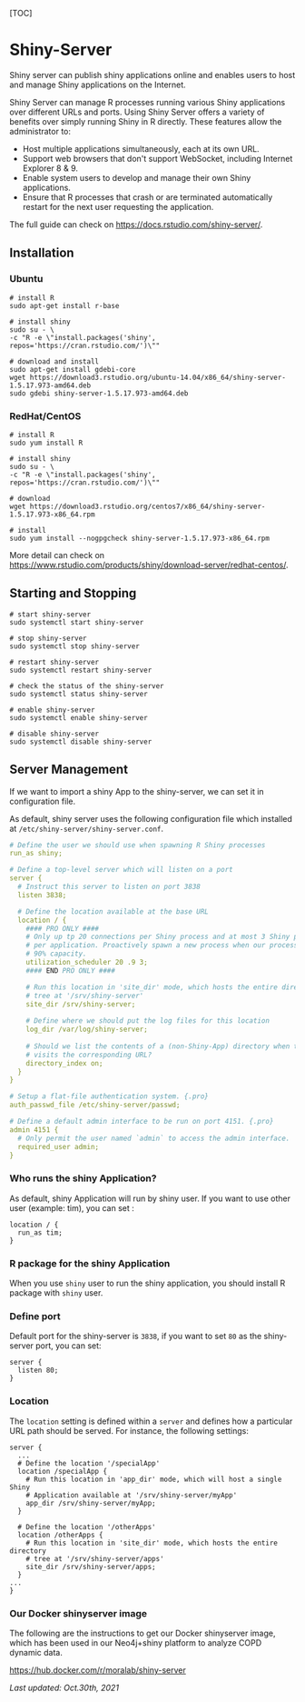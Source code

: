 [TOC]

# Shiny-Server

Shiny server can publish shiny applications online and enables users to host and manage Shiny applications on the Internet. 

Shiny Server can manage R processes running various Shiny applications over different URLs and ports. Using Shiny Server offers a variety of benefits over simply running Shiny in R directly. These features allow the administrator to:

- Host multiple applications simultaneously, each at its own URL.
- Support web browsers that don't support WebSocket, including Internet Explorer 8 & 9.
- Enable system users to develop and manage their own Shiny applications.
- Ensure that R processes that crash or are terminated automatically restart for the next user requesting the application.

The full guide can check on https://docs.rstudio.com/shiny-server/.

## Installation

### Ubuntu

```shell
# install R
sudo apt-get install r-base

# install shiny
sudo su - \
-c "R -e \"install.packages('shiny', repos='https://cran.rstudio.com/')\""

# download and install
sudo apt-get install gdebi-core
wget https://download3.rstudio.org/ubuntu-14.04/x86_64/shiny-server-1.5.17.973-amd64.deb
sudo gdebi shiny-server-1.5.17.973-amd64.deb
```

### RedHat/CentOS

```shell
# install R
sudo yum install R

# install shiny
sudo su - \
-c "R -e \"install.packages('shiny', repos='https://cran.rstudio.com/')\""

# download
wget https://download3.rstudio.org/centos7/x86_64/shiny-server-1.5.17.973-x86_64.rpm

# install 
sudo yum install --nogpgcheck shiny-server-1.5.17.973-x86_64.rpm
```

More detail can check on https://www.rstudio.com/products/shiny/download-server/redhat-centos/.

## Starting and Stopping

```shell
# start shiny-server
sudo systemctl start shiny-server

# stop shiny-server 
sudo systemctl stop shiny-server

# restart shiny-server
sudo systemctl restart shiny-server

# check the status of the shiny-server
sudo systemctl status shiny-server

# enable shiny-server
sudo systemctl enable shiny-server

# disable shiny-server
sudo systemctl disable shiny-server
```

## Server Management

If we want to import a shiny App to  the shiny-server, we can set it in configuration file.

As default, shiny server uses the following configuration file which installed at `/etc/shiny-server/shiny-server.conf`.

```yaml
# Define the user we should use when spawning R Shiny processes
run_as shiny;

# Define a top-level server which will listen on a port
server {
  # Instruct this server to listen on port 3838
  listen 3838;

  # Define the location available at the base URL
  location / {
    #### PRO ONLY ####
    # Only up tp 20 connections per Shiny process and at most 3 Shiny processes
    # per application. Proactively spawn a new process when our processes reach 
    # 90% capacity.
    utilization_scheduler 20 .9 3;
    #### END PRO ONLY ####

    # Run this location in 'site_dir' mode, which hosts the entire directory
    # tree at '/srv/shiny-server'
    site_dir /srv/shiny-server;
    
    # Define where we should put the log files for this location
    log_dir /var/log/shiny-server;
    
    # Should we list the contents of a (non-Shiny-App) directory when the user 
    # visits the corresponding URL?
    directory_index on;
  }
}

# Setup a flat-file authentication system. {.pro}
auth_passwd_file /etc/shiny-server/passwd;

# Define a default admin interface to be run on port 4151. {.pro}
admin 4151 {
  # Only permit the user named `admin` to access the admin interface.
  required_user admin;
}
```

### Who runs the shiny Application?

As default, shiny Application will run by shiny user. If you want to use other user (example: tim), you can set :

```shell
location / {
  run_as tim;
}
```

### R package for the shiny Application

When you use `shiny` user to run the shiny application, you should install R package with `shiny` user.

### Define port

Default port for the shiny-server is `3838`, if you want to set `80` as the shiny-server port, you can set:

```shell
server {
  listen 80;
}
```

### Location

The `location` setting is defined within a `server` and defines how a particular URL path should be served. For instance, the following settings:

```shell
server {
  ...
  # Define the location '/specialApp'
  location /specialApp {
    # Run this location in 'app_dir' mode, which will host a single Shiny
    # Application available at '/srv/shiny-server/myApp'
    app_dir /srv/shiny-server/myApp;
  }
  
  # Define the location '/otherApps'
  location /otherApps {
    # Run this location in 'site_dir' mode, which hosts the entire directory
    # tree at '/srv/shiny-server/apps'
    site_dir /srv/shiny-server/apps;
  }
...
}
```

### Our Docker shinyserver image
The following are the instructions to get our Docker shinyserver image, which has been used in our Neo4j+shiny platform to analyze COPD dynamic data.<br>

https://hub.docker.com/r/moralab/shiny-server

*Last updated: Oct.30th, 2021*
